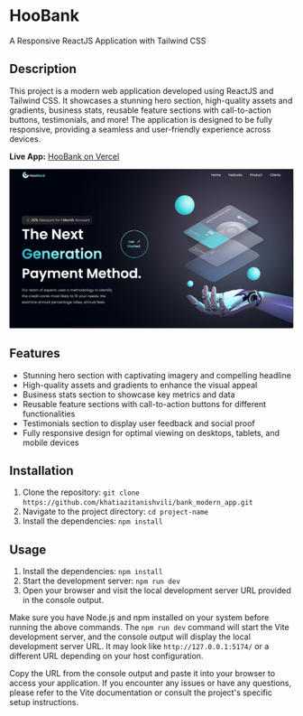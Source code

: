 # HooBank

A Responsive ReactJS Application with Tailwind CSS

## Description

This project is a modern web application developed using ReactJS and Tailwind CSS. It showcases a stunning hero section, high-quality assets and gradients, business stats, reusable feature sections with call-to-action buttons, testimonials, and more! The application is designed to be fully responsive, providing a seamless and user-friendly experience across devices.

**Live App:** [HooBank on Vercel](https://bank-modern-app-sepia.vercel.app/)


![Screenshot](/src/assets/home.png)

## Features

- Stunning hero section with captivating imagery and compelling headline
- High-quality assets and gradients to enhance the visual appeal
- Business stats section to showcase key metrics and data
- Reusable feature sections with call-to-action buttons for different functionalities
- Testimonials section to display user feedback and social proof
- Fully responsive design for optimal viewing on desktops, tablets, and mobile devices

## Installation

1. Clone the repository: `git clone https://github.com/khatiazitanishvili/bank_modern_app.git`
2. Navigate to the project directory: `cd project-name`
3. Install the dependencies: `npm install`

## Usage

1. Install the dependencies: `npm install`
2. Start the development server: `npm run dev`
3. Open your browser and visit the local development server URL provided in the console output.

Make sure you have Node.js and npm installed on your system before running the above commands. The `npm run dev` command will start the Vite development server, and the console output will display the local development server URL. It may look like `http://127.0.0.1:5174/` or a different URL depending on your host configuration.

Copy the URL from the console output and paste it into your browser to access your application. If you encounter any issues or have any questions, please refer to the Vite documentation or consult the project's specific setup instructions.








